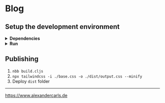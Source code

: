 # Blog

## Setup the development environment

<details>
  <summary><b>Dependencies</b></summary>

- Install [Node.js](https://nodejs.org/en/)
- Install [nbb](https://github.com/babashka/nbb)

</details>

<details>
    <summary><b>Run</b></summary>

1.  Create a local configuration file from the example.
    ```shell
    nbb build.cljs
    ```

2. Instal dependencies
    ```shell
    npm i
    ```

3. Start the HTTP Server
    ```shell
    npx http-server ./dist
    ```

4. Start Tailwind CLI in watch mode
    ```bash
    npx tailwindcss -i ./base.css -o ./dist/output.css --watch
    ```

6. Open `http://localhost:8080/`

</details>

## Publishing

1. `nbb build.cljs`
2. `npx tailwindcss -i ./base.css -o ./dist/output.css --minify`
3. Deploy `dist` folder

---

https://www.alexandercarls.de
